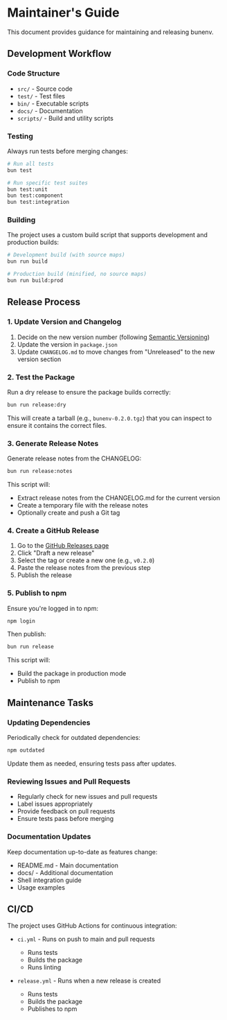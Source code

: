 # Maintainer's Guide

This document provides guidance for maintaining and releasing bunenv.

## Development Workflow

### Code Structure

- `src/` - Source code
- `test/` - Test files
- `bin/` - Executable scripts
- `docs/` - Documentation
- `scripts/` - Build and utility scripts

### Testing

Always run tests before merging changes:

```bash
# Run all tests
bun test

# Run specific test suites
bun test:unit
bun test:component
bun test:integration
```

### Building

The project uses a custom build script that supports development and production builds:

```bash
# Development build (with source maps)
bun run build

# Production build (minified, no source maps)
bun run build:prod
```

## Release Process

### 1. Update Version and Changelog

1. Decide on the new version number (following [Semantic Versioning](https://semver.org/))
2. Update the version in `package.json`
3. Update `CHANGELOG.md` to move changes from "Unreleased" to the new version section

### 2. Test the Package

Run a dry release to ensure the package builds correctly:

```bash
bun run release:dry
```

This will create a tarball (e.g., `bunenv-0.2.0.tgz`) that you can inspect to ensure it contains the correct files.

### 3. Generate Release Notes

Generate release notes from the CHANGELOG:

```bash
bun run release:notes
```

This script will:

- Extract release notes from the CHANGELOG.md for the current version
- Create a temporary file with the release notes
- Optionally create and push a Git tag

### 4. Create a GitHub Release

1. Go to the [GitHub Releases page](https://github.com/jonathanphilippou/bunenv/releases)
2. Click "Draft a new release"
3. Select the tag or create a new one (e.g., `v0.2.0`)
4. Paste the release notes from the previous step
5. Publish the release

### 5. Publish to npm

Ensure you're logged in to npm:

```bash
npm login
```

Then publish:

```bash
bun run release
```

This script will:

- Build the package in production mode
- Publish to npm

## Maintenance Tasks

### Updating Dependencies

Periodically check for outdated dependencies:

```bash
npm outdated
```

Update them as needed, ensuring tests pass after updates.

### Reviewing Issues and Pull Requests

- Regularly check for new issues and pull requests
- Label issues appropriately
- Provide feedback on pull requests
- Ensure tests pass before merging

### Documentation Updates

Keep documentation up-to-date as features change:

- README.md - Main documentation
- docs/ - Additional documentation
- Shell integration guide
- Usage examples

## CI/CD

The project uses GitHub Actions for continuous integration:

- `ci.yml` - Runs on push to main and pull requests

  - Runs tests
  - Builds the package
  - Runs linting

- `release.yml` - Runs when a new release is created
  - Runs tests
  - Builds the package
  - Publishes to npm
